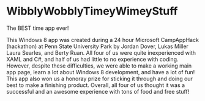 WibblyWobblyTimeyWimeyStuff
===========================

The BEST time app ever!

This Windows 8 app was created during a 24 hour Microsoft CampAppHack (hackathon)
at Penn State University Park by Jordan Dover, Lukas Miller Laura Searles, and 
Berty Ruan. All four of us were quite inexperienced with XAML and C#, and half of
us had little to no experience with coding. However, despite these difficulties,
we were able to make a working main app page, learn a lot about Windows 8
development, and have a lot of fun! This app also won us a honoray prize for 
sticking it through and doing our best to make a finishing product. Overall, 
all four of us thought it was a successful and an awesome experience with tons
of food and free stuff! 
